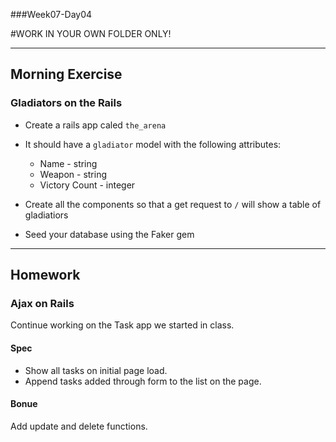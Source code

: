 ###Week07-Day04

#WORK IN YOUR OWN FOLDER ONLY!

---

## Morning Exercise


### Gladiators on the Rails


- Create a rails app caled `the_arena`

- It should have a `gladiator` model with the following attributes:
	- Name - string
	- Weapon - string
	- Victory Count - integer 
	
- Create all the components so that a get request to `/` will show a table of gladiatiors

- Seed your database using the Faker gem


---


## Homework

### Ajax on Rails

Continue working on the Task app we started in class.


#### Spec

- Show all tasks on initial page load.
- Append tasks added through form to the list on the page.


#### Bonue

Add update and delete functions.